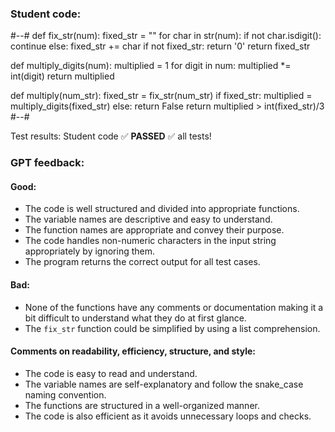 ### Student code: 

#--#
def fix_str(num):
    fixed_str = ""
    for char in str(num):
        if not char.isdigit():
            continue
        else:
            fixed_str += char
    if not fixed_str:
        return '0'
    return fixed_str

def multiply_digits(num):
    multiplied = 1
    for digit in num:
        multiplied *= int(digit)
    return multiplied

def multiply(num_str):
    fixed_str = fix_str(num_str)
    if fixed_str:
        multiplied = multiply_digits(fixed_str)
    else: return False
    return multiplied > int(fixed_str)/3
#--#

 Test results: 
Student code :white_check_mark: **PASSED** :white_check_mark:  all tests!  

 ### GPT feedback: 
#### Good:
- The code is well structured and divided into appropriate functions.
- The variable names are descriptive and easy to understand.
- The function names are appropriate and convey their purpose.
- The code handles non-numeric characters in the input string appropriately by ignoring them.
- The program returns the correct output for all test cases.

#### Bad:
- None of the functions have any comments or documentation making it a bit difficult to understand what they do at first glance.
- The `fix_str` function could be simplified by using a list comprehension.

#### Comments on readability, efficiency, structure, and style:
- The code is easy to read and understand.
- The variable names are self-explanatory and follow the snake_case naming convention.
- The functions are structured in a well-organized manner.
- The code is also efficient as it avoids unnecessary loops and checks.